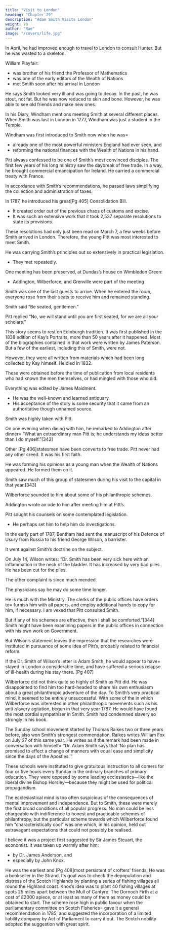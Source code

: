 ```yaml
---
title: "Visit to London"
heading: "Chapter 29"
description: "Adam Smith Visits London"
weight: 70
author: "Rae"
image: "/covers/life.jpg"
---
```



In April, he had improved enough to travel to London to consult Hunter.
But he was wasted to a skeleton.

William Playfair:
- was brother of his friend the Professor of Mathematics
- was one of the early editors of the Wealth of Nations
- met Smith soon after his arrival in London

He says Smith looked very ill and was going to decay. In the past, he was stout, not fat.
But he was now reduced to skin and bone.
However, he was able to see old friends and make new ones.

In his Diary, Windham mentions meeting Smith at several different places.
When Smith was last in London in 1777, Windham was just a student in the Temple.

Windham was first introduced to Smith now when he was= 
- already one of the most powerful ministers England had ever seen, and
- reforming the national finances with the Wealth of Nations in his hand.

Pitt always confessed to be one of Smith’s most convinced disciples.
The first few years of his long ministry saw the daybreak of free trade.
In a way, he brought commercial emancipation for Ireland.
He carried a commercial treaty with France.

In accordance with Smith’s recommendations, he passed laws simplifying the collection and administration of taxes.

In 1787, he introduced his great[Pg 405] Consolidation Bill.
- It created order out of the previous chaos of customs and excise.
- It was such an extensive work that it took 2,537 separate resolutions to state its provisions.

These resolutions had only just been read on March 7, a few weeks before Smith arrived in London.
Therefore, the young Pitt was most interested to meet Smith.

He was carrying Smith’s principles out so extensively in practical legislation.
- They met repeatedly.

One meeting has been preserved, at Dundas’s house on Wimbledon Green:
- Addington, Wilberforce, and Grenville were part of the meeting

Smith was one of the last guests to arrive.
When he entered the room, everyone rose from their seats to receive him and remained standing.

Smith said “Be seated, gentlemen.”

Pitt replied “No, we will stand until you are first seated, for we are all your scholars.”

This story seems to rest on Edinburgh tradition.
It was first published in the 1838 edition of Kay’s Portraits, more than 50 years after it happened.
Most of the biographies contained in that work were written by James Paterson.
But a few of the earliest, including this of Smith, were not.

However, they were all written from materials which had been long collected by Kay himself.
He died in 1832.

These were obtained before the time of publication from local residents who had known the men themselves, or had mingled with those who did.

Everything was edited by James Maidment.
- He was the well-known and learned antiquary.
- His acceptance of the story is some security that it came from an authoritative though unnamed source.

Smith was highly taken with Pitt.

On one evening when dining with him, he remarked to Addington after dinner= 
“What an extraordinary man Pitt is;
he understands my ideas better than I do myself.”[342]

Other [Pg 406]statesmen have been converts to free trade.
Pitt never had any other creed.
It was his first faith.

He was forming his opinions as a young man when the Wealth of Nations appeared.
He formed them on it.

Smith saw much of this group of statesmen during his visit to the capital in that year.[343]

Wilberforce sounded to him about some of his philanthropic schemes.

Addington wrote an ode to him after meeting him at Pitt’s.

Pitt sought his counsels on some contemplated legislation.
- He perhaps set him to help him do investigations.

In the early part of 1787, Bentham had sent the manuscript of his Defence of Usury from Russia to his friend George Wilson, a barrister.

It went against Smith’s doctrine on the subject.

On July 14, Wilson writes:
“Dr. Smith has been very sick here with an inflammation in the neck of the bladder.
It has increased by very bad piles.
He has been cut for the piles.

The other complaint is since much mended.

The physicians say he may do some time longer.

He is much with the Ministry.
The clerks of the public offices have orders to= 
furnish him with all papers, and
employ additional hands to copy for him, if necessary.
I am vexed that Pitt consulted Smith.

But if any of his schemes are effective, then I shall be comforted.”[344]
Smith might have been examining papers in the public offices in connection with his own work on Government.

But Wilson’s statement leaves the impression that the researches were instituted in pursuance of some idea of Pitt’s, probably related to financial reform.

If the Dr. Smith of Wilson’s letter is Adam Smith, he would appear to have= 
stayed in London a considerable time, and
have suffered a serious relapse of ill-health during his stay there.
[Pg 407]

Wilberforce did not think quite so highly of Smith as Pitt did.
He was disappointed to find him too hard-headed to share his own enthusiasm about a great philanthropic adventure of the day.
To Smith’s very practical mind, it seemed to be entirely unsuccessful.
With some of the  in which
Wilberforce was interested in other philanthropic movements such as his anti-slavery agitation, begun in that very year 1787.
He would have found the most cordial sympathiser in Smith.
Smith had condemned slavery so strongly in his book.

The Sunday school movement started by Thomas Raikes two or three years before, also won Smith’s strongest commendation.
Raikes writes William Fox on July 27 of this same year.
He writes as if the remark had been made in conversation with himself= 
“Dr. Adam Smith says that ‘No plan has promised to effect a change of manners with equal ease and simplicity since the days of the Apostles.'”

These schools were instituted to give gratuitous instruction to all comers for four or five hours every Sunday in the ordinary branches of primary education.
They were opposed by some leading ecclesiastics—like the liberal divine Bishop Horsley—because they might be used for political propagandism.

The ecclesiastical mind is too often suspicious of the consequences of mental improvement and independence.
But to Smith, these were merely the first broad conditions of all popular progress.
No man could be less chargeable with indifference to honest and practicable schemes of philanthropy, but the particular scheme towards which Wilberforce found him “characteristically cool” was one which, in his opinion, held out extravagant expectations that could not possibly be realised.

I believe it was a project first suggested by Sir James Steuart, the economist.
It was taken up warmly after him:
- by Dr. James Anderson, and
- especially by John Knox.

He was the earliest and [Pg 408]most persistent of crofters’ friends,
He was a bookseller in the Strand.
Its goal was to check the depopulation and distress of the Scotch Highlands by planting a series of fishing villages all round the Highland coast.
Knox’s idea was to plant 40 fishing villages at spots 25 miles apart between the Mull of Cantyre.
The Dornoch Firth at a cost of £2000 apiece, or at least as many of them as money could be obtained to start.
The scheme rose high in public favour when the parliamentary committee on Scotch Fisheries= 
gave it a general recommendation in 1785, and
suggested the incorporation of a limited liability company by Act of Parliament to carry it out.
The Scotch nobility adopted the suggestion with great spirit.

